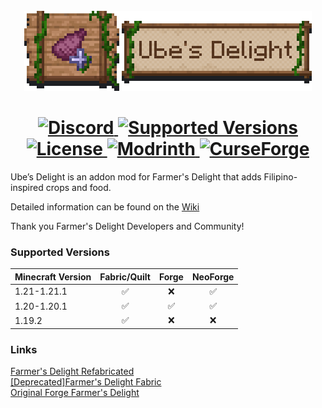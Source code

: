 <br>
<div style="text-align: center;">
    <img src="banner.png" alt="Banner">
</div>

<h1 style="text-align: center;">
    <a href="https://discord.gg/mbuDBHHUws">
        <img src="https://img.shields.io/discord/1159501560997498952?color=5865f2&label=Discord&style=flat" alt="Discord">
    </a>
    <a href="https://legacy.curseforge.com/minecraft/mc-mods/ubes-delight/files">
        <img src="https://cf.way2muchnoise.eu/versions/903894.svg" alt="Supported Versions">
    </a>
    <a href="https://github.com/ChefMooon/ubes-delight/blob/master/LICENSE">
        <img src="https://img.shields.io/github/license/ChefMooon/ubes-delight?style=flat&color=900c3f" alt="License">
    </a>
    <a href="https://modrinth.com/mod/ubes-delight">
        <img src="https://img.shields.io/modrinth/dt/PYjpoAys?logo=modrinth&label=&suffix=%20&style=flat&color=242629&labelColor=5ca424&logoColor=1c1c1c" alt="Modrinth">
    </a>
    <a href="https://curseforge.com/minecraft/mc-mods/ubes-delight">
        <img src="https://cf.way2muchnoise.eu/903894.svg" alt="CurseForge">
    </a>
</h1>


Ube’s Delight is an addon mod for Farmer's Delight that adds Filipino-inspired crops and food.

Detailed information can be found on the [Wiki](https://github.com/ChefMooon/ubes-delight/wiki)

Thank you Farmer's Delight Developers and Community!

### Supported Versions
| Minecraft Version | Fabric/Quilt | Forge | NeoForge |
|-------------------|:------------:|:-----:|:--------:|
| 1.21-1.21.1       |      ✅       |   ❌   |    ✅     |
| 1.20-1.20.1       |      ✅       |   ✅   |    ✅     |
| 1.19.2            |      ✅       |   ❌   |    ❌     |

### Links

[Farmer's Delight Refabricated](https://modrinth.com/mod/farmers-delight-refabricated)<br>
[[Deprecated]Farmer's Delight Fabric](https://modrinth.com/mod/farmers-delight-fabric)<br>
[Original Forge Farmer's Delight](https://modrinth.com/mod/farmers-delight)
